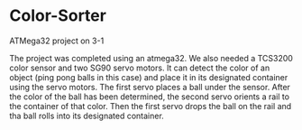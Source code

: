# Color-Sorter
ATMega32 project on 3-1

The project was completed using an atmega32. We also needed a TCS3200 color sensor and two SG90 servo motors.
It can detect the color of an object (ping pong balls in this case) and place it in its designated container using the servo motors. 
The first servo places a ball under the sensor. After the color of the ball has been determined, the second servo orients a rail to the container
of that color. Then the first servo drops the ball on the rail and tha ball rolls into its designated container.

